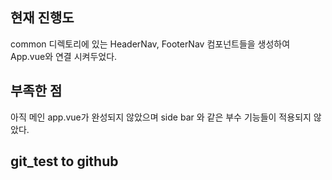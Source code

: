 ## 현재 진행도
common 디렉토리에 있는 HeaderNav, FooterNav 컴포넌트들을 생성하여 App.vue와 연결 시켜두었다.

## 부족한 점
아직 메인 app.vue가 완성되지 않았으며 side bar 와 같은 부수 기능들이 적용되지 않았다.

## git_test to github